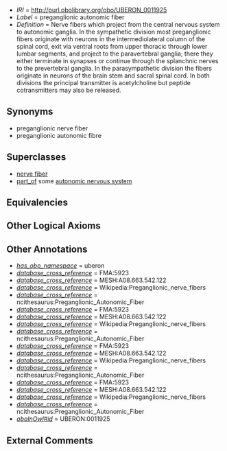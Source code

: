  * *IRI* = http://purl.obolibrary.org/obo/UBERON_0011925
 * *Label* = preganglionic autonomic fiber
 * *Definition* = Nerve fibers which project from the central nervous system to autonomic ganglia. In the sympathetic division most preganglionic fibers originate with neurons in the intermediolateral column of the spinal cord, exit via ventral roots from upper thoracic through lower lumbar segments, and project to the paravertebral ganglia; there they either terminate in synapses or continue through the splanchnic nerves to the prevertebral ganglia. In the parasympathetic division the fibers originate in neurons of the brain stem and sacral spinal cord. In both divisions the principal transmitter is acetylcholine but peptide cotransmitters may also be released.

## Synonyms

 * preganglionic nerve fiber
 * preganglionic autonomic fibre

## Superclasses

 * [nerve fiber](../../UBERON/34/UBERON_0006134.md)
 * [part_of](../../BFO/50/BFO_0000050.md) some [autonomic nervous system](../../UBERON/10/UBERON_0002410.md)

## Equivalencies


## Other Logical Axioms


## Other Annotations

 * *[has_obo_namespace](../../ce/oboInOwl#hasOBONamespace.md)* = uberon
 * *[database_cross_reference](../../ef/oboInOwl#hasDbXref.md)* = FMA:5923
 * *[database_cross_reference](../../ef/oboInOwl#hasDbXref.md)* = MESH:A08.663.542.122
 * *[database_cross_reference](../../ef/oboInOwl#hasDbXref.md)* = Wikipedia:Preganglionic_nerve_fibers
 * *[database_cross_reference](../../ef/oboInOwl#hasDbXref.md)* = ncithesaurus:Preganglionic_Autonomic_Fiber
 * *[database_cross_reference](../../ef/oboInOwl#hasDbXref.md)* = FMA:5923
 * *[database_cross_reference](../../ef/oboInOwl#hasDbXref.md)* = MESH:A08.663.542.122
 * *[database_cross_reference](../../ef/oboInOwl#hasDbXref.md)* = Wikipedia:Preganglionic_nerve_fibers
 * *[database_cross_reference](../../ef/oboInOwl#hasDbXref.md)* = ncithesaurus:Preganglionic_Autonomic_Fiber
 * *[database_cross_reference](../../ef/oboInOwl#hasDbXref.md)* = FMA:5923
 * *[database_cross_reference](../../ef/oboInOwl#hasDbXref.md)* = MESH:A08.663.542.122
 * *[database_cross_reference](../../ef/oboInOwl#hasDbXref.md)* = Wikipedia:Preganglionic_nerve_fibers
 * *[database_cross_reference](../../ef/oboInOwl#hasDbXref.md)* = ncithesaurus:Preganglionic_Autonomic_Fiber
 * *[database_cross_reference](../../ef/oboInOwl#hasDbXref.md)* = FMA:5923
 * *[database_cross_reference](../../ef/oboInOwl#hasDbXref.md)* = MESH:A08.663.542.122
 * *[database_cross_reference](../../ef/oboInOwl#hasDbXref.md)* = Wikipedia:Preganglionic_nerve_fibers
 * *[database_cross_reference](../../ef/oboInOwl#hasDbXref.md)* = ncithesaurus:Preganglionic_Autonomic_Fiber
 * *[oboInOwl#id](../../id/oboInOwl#id.md)* = UBERON:0011925

## External Comments

